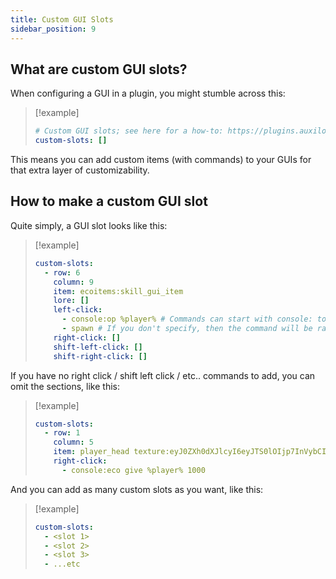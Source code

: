 ```yaml
---
title: Custom GUI Slots
sidebar_position: 9
---
```


## What are custom GUI slots?

When configuring a GUI in a plugin, you might stumble across this:

> [!example]
> ```yaml
> # Custom GUI slots; see here for a how-to: https://plugins.auxilor.io/all-plugins/custom-gui-slots
> custom-slots: []
> ```

This means you can add custom items (with commands) to your GUIs for that extra layer of customizability.

## How to make a custom GUI slot

Quite simply, a GUI slot looks like this:

> [!example]
> ```yaml
> custom-slots:
>   - row: 6 
>     column: 9
>     item: ecoitems:skill_gui_item 
>     lore: []
>     left-click:
>       - console:op %player% # Commands can start with console: to be ran by console, and use %player% as a placeholder.
>       - spawn # If you don't specify, then the command will be ran by the player.
>     right-click: []
>     shift-left-click: []
>     shift-right-click: []
> ```

If you have no right click / shift left click / etc.. commands to add, you can omit the sections, like this:

> [!example]
> ```yaml
> custom-slots:
>   - row: 1
>     column: 5
>     item: player_head texture:eyJ0ZXh0dXJlcyI6eyJTS0lOIjp7InVybCI6Imh0dHA6Ly90ZXh0dXJlcy5taW5lY3JhZnQubmV0L3RleHR1cmUvODU3MDVjZjg2NGRmMmMxODJlMzJjNDg2YjcxNDdjYmY3ODJhMGFhM2RmOGE2ZDYxNDUzOTM5MGJmODRmYjE1ZCJ9fX0=
>     right-click:
>       - console:eco give %player% 1000
> ```

And you can add as many custom slots as you want, like this:

> [!example]
> ```yaml
> custom-slots:
>   - <slot 1>
>   - <slot 2>
>   - <slot 3>
>   - ...etc
>   ```
